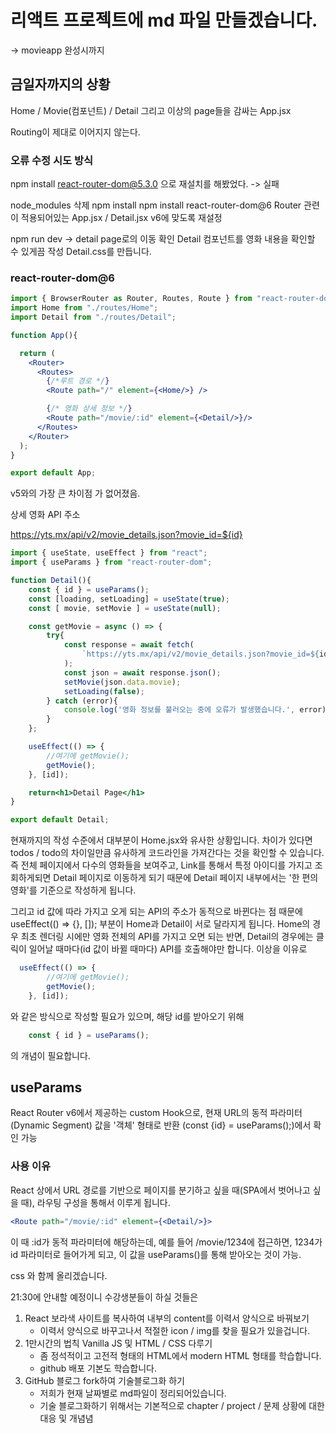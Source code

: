 # 리액트 프로젝트에 md 파일 만들겠습니다.
-> movieapp 완성시까지

## 금일자까지의 상황
Home / Movie(컴포넌트) / Detail
그리고 이상의 page들을 감싸는 App.jsx

Routing이 제대로 이어지지 않는다.

### 오류 수정 시도 방식
npm install react-router-dom@5.3.0
으로 재설치를 해봤었다. -> 실패

node_modules 삭제
npm install
npm install react-router-dom@6
Router 관련이 적용되어있는 App.jsx / Detail.jsx
v6에 맞도록 재설정

npm run dev -> detail page로의 이동 확인
Detail 컴포넌트를 영화 내용을 확인할 수 있게끔 작성
Detail.css를 만듭니다.

### react-router-dom@6
```jsx
import { BrowserRouter as Router, Routes, Route } from "react-router-dom";
import Home from "./routes/Home";
import Detail from "./routes/Detail";

function App(){

  return (
    <Router>
      <Routes>
        {/*루트 경로 */}
        <Route path="/" element={<Home/>} />

        {/* 영화 상세 정보 */}
        <Route path="/movie/:id" element={<Detail/>}/>
      </Routes>
    </Router>
  );
}

export default App;
```
v5와의 가장 큰 차이점 <Switch>가 없어졌음.

상세 영화 API 주소

https://yts.mx/api/v2/movie_details.json?movie_id=${id}

```jsx
import { useState, useEffect } from "react";
import { useParams } from "react-router-dom";

function Detail(){
    const { id } = useParams();
    const [loading, setLoading] = useState(true);
    const [ movie, setMovie ] = useState(null);

    const getMovie = async () => {
        try{
            const response = await fetch(
                `https://yts.mx/api/v2/movie_details.json?movie_id=${id}`
            );
            const json = await response.json();
            setMovie(json.data.movie);
            setLoading(false);
        } catch (error){
            console.log('영화 정보를 불러오는 중에 오류가 발생했습니다.', error);
        }
    };

    useEffect(() => {
        //여기에 getMovie();
        getMovie();
    }, [id]);

    return<h1>Detail Page</h1>
}

export default Detail;
```

현재까지의 작성 수준에서 대부분이 Home.jsx와 유사한 상황입니다. 차이가 있다면 todos / todo의 차이일만큼 유사하게 코드라인을 가져간다는 것을 확인할 수 있습니다.
즉 전체 페이지에서 다수의 영화들을 보여주고, Link를 통해서 특정 아이디를 가지고 조회하게되면 Detail 페이지로 이동하게 되기 때문에 Detail 페이지 내부에서는 '한 편의 영화'를 기준으로 작성하게 됩니다.

그리고 id 값에 따라 가지고 오게 되는 API의 주소가 동적으로 바뀐다는 점 때문에 useEffect(() => {}, []); 부분이 Home과 Detail이 서로 달라지게 됩니다.
Home의 경우 최초 렌더링 시에만 영화 전체의 API를 가지고 오면 되는 반면, Detail의 경우에는 클릭이 일어날 때마다(id 값이 바뀔 때마다) API를 호출해야만 합니다.
이상을 이유로
```jsx
  useEffect(() => {
        //여기에 getMovie();
        getMovie();
    }, [id]);
```
와 같은 방식으로 작성할 필요가 있으며, 해당 id를 받아오기 위해

```jsx
    const { id } = useParams();
```
의 개념이 필요합니다.

## useParams 
React Router v6에서 제공하는 custom Hook으로, 현재 URL의 동적 파라미터(Dynamic Segment) 값을 '객체' 형태로 반환 (const {id} = useParams();)에서 확인 가능

### 사용 이유
React 상에서 URL 경로를 기반으로 페이지를 분기하고 싶을 때(SPA에서 벗어나고 싶을 때), 라우팅 구성을 통해서 이루게 됩니다.

```jsx
<Route path="/movie/:id" element={<Detail/>}>
```
이 때 :id가 동적 파라미터에 해당하는데, 예를 들어 /movie/1234에 접근하면, 1234가 id 파라미터로 들어가게 되고, 이 값을 useParams()를 통해 받아오는 것이 가능.

css 와 함께 올리겠습니다.

21:30에 안내할 예정이니
수강생분들이 하실 것들은 

1. React 보라색 사이트를 복사하여 내부의 content를 이력서 양식으로 바꿔보기
    - 이력서 양식으로 바꾸고나서 적절한 icon / img를 찾을 필요가 있을겁니다.
2. 1만시간의 법칙 Vanilla JS 및 HTML / CSS 다루기
    - 좀 정석적이고 고전적 형태의 HTML에서 modern HTML 형태를 학습합니다.
    - github 배포 기본도 학습합니다.
3. GitHub 블로그 fork하여 기술블로그화 하기
    - 저희가 현재 날짜별로 md파일이 정리되어있습니다.
    - 기술 블로그화하기 위해서는 기본적으로 chapter / project / 문제 상황에 대한 대응 및 개념념
